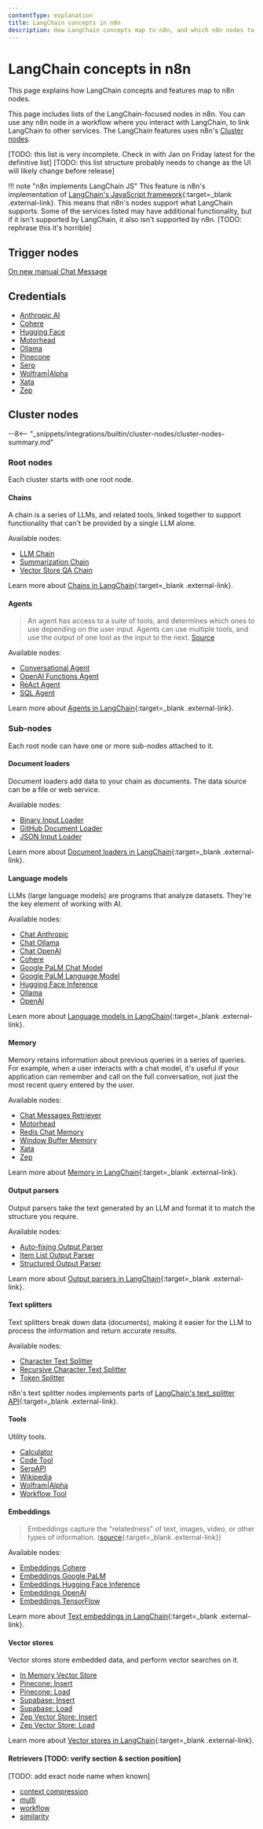 ```yaml
---
contentType: explanation
title: LangChain concepts in n8n
description: How LangChain concepts map to n8n, and which n8n nodes to use.
---
```


# LangChain concepts in n8n

This page explains how LangChain concepts and features map to n8n nodes.

This page includes lists of the LangChain-focused nodes in n8n. You can use any n8n node in a workflow where you interact with LangChain, to link LangChain to other services. The LangChain features uses n8n's [Cluster nodes](/integrations/builtin/cluster-nodes/).

[TODO: this list is very incomplete. Check in with Jan on Friday latest for the definitive list]
[TODO: this list structure probably needs to change as the UI will likely change before release]

!!! note "n8n implements LangChain JS"
	This feature is n8n's implementation of [LangChain's JavaScript framework](https://js.langchain.com/docs/get_started/introduction){:target=_blank .external-link}. This means that n8n's nodes support what LangChain supports. Some of the services listed may have additional functionality, but if it isn't supported by LangChain, it also isn't supported by n8n. [TODO: rephrase this it's horrible]

## Trigger nodes

[On new manual Chat Message](/integrations/builtin/trigger-nodes/n8n-nodes-base.manualchattrigger/)

## Credentials

* [Anthropic AI](/integrations/builtin/credentials/anthropicai/)
* [Cohere](/integrations/builtin/credentials/cohere/)
* [Hugging Face](/integrations/builtin/credentials/huggingface/)
* [Motorhead](/integrations/builtin/credentials/motorhead/)
* [Ollama](/integrations/builtin/credentials/ollama/)
* [Pinecone](/integrations/builtin/credentials/pinecone/)
* [Serp](/integrations/builtin/credentials/serp/)
* [Wolfram|Alpha](/integrations/builtin/credentials/wolframalpha/)
* [Xata](/integrations/builtin/credentials/xata/)
* [Zep](/integrations/builtin/credentials/zep/)

## Cluster nodes

--8<-- "_snippets/integrations/builtin/cluster-nodes/cluster-nodes-summary.md"

### Root nodes

Each cluster starts with one root node.

#### Chains

A chain is a series of LLMs, and related tools, linked together to support functionality that can't be provided by a single LLM alone.

Available nodes:

* [LLM Chain](/integrations/builtin/cluster-nodes/root-nodes/n8n-nodes-base.chainllm/)
* [Summarization Chain](/integrations/builtin/cluster-nodes/root-nodes/n8n-nodes-base.chainsummarization/)
* [Vector Store QA Chain](/integrations/builtin/cluster-nodes/root-nodes/n8n-nodes-base.chainvectorstoreqa/)

Learn more about [Chains in LangChain](https://js.langchain.com/docs/modules/chains/){:target=_blank .external-link}.

#### Agents

> An agent has access to a suite of tools, and determines which ones to use depending on the user input. Agents can use multiple tools, and use the output of one tool as the input to the next. [Source](https://js.langchain.com/docs/modules/agents/)

Available nodes:

* [Conversational Agent](/integrations/builtin/cluster-nodes/root-nodes/n8n-nodes-base.conversationalagent/)
* [OpenAI Functions Agent](/integrations/builtin/cluster-nodes/root-nodes/n8n-nodes-base.openaifunctionsagent/)
* [ReAct Agent](/integrations/builtin/cluster-nodes/root-nodes/n8n-nodes-base.reactagent/)
* [SQL Agent](/integrations/builtin/cluster-nodes/root-nodes/n8n-nodes-base.sqlagent/)

Learn more about [Agents in LangChain](https://js.langchain.com/docs/modules/agents/){:target=_blank .external-link}.


### Sub-nodes

Each root node can have one or more sub-nodes attached to it.

#### Document loaders

Document loaders add data to your chain as documents. The data source can be a file or web service.

Available nodes:

* [Binary Input Loader](/integrations/builtin/cluster-nodes/sub-nodes/n8n-nodes-base.documentbinaryinputloader/)
* [GitHub Document Loader](/integrations/builtin/cluster-nodes/sub-nodes/n8n-nodes-base.documentgithubloader/)
* [JSON Input Loader](/integrations/builtin/cluster-nodes/sub-nodes/n8n-nodes-base.documentjsoninputloader/)

Learn more about [Document loaders in LangChain](https://js.langchain.com/docs/modules/data_connection/document_loaders/){:target=_blank .external-link}.

#### Language models

LLMs (large language models) are programs that analyze datasets. They're the key element of working with AI.

Available nodes:

* [Chat Anthropic](/integrations/builtin/cluster-nodes/sub-nodes/n8n-nodes-base.lmchatanthropic/)
* [Chat Ollama](/integrations/builtin/cluster-nodes/sub-nodes/n8n-nodes-base.lmchatollama/)
* [Chat OpenAI](/integrations/builtin/cluster-nodes/sub-nodes/n8n-nodes-base.lmchatopenai/)
* [Cohere](/integrations/builtin/cluster-nodes/sub-nodes/n8n-nodes-base.lmcohere/)
* [Google PaLM Chat Model](/integrations/builtin/cluster-nodes/sub-nodes/n8n-nodes-langchain.lmchatgooglepalm/)
* [Google PaLM Language Model](/integrations/builtin/cluster-nodes/sub-nodes/n8n-nodes-langchain.lmgooglepalm/)
* [Hugging Face Inference](/integrations/builtin/cluster-nodes/sub-nodes/n8n-nodes-base.lmhuggingfaceinference/)
* [Ollama](/integrations/builtin/cluster-nodes/sub-nodes/n8n-nodes-base.lmollama/)
* [OpenAI](/integrations/builtin/cluster-nodes/sub-nodes/n8n-nodes-base.lmopenai/)

Learn more about [Language models in LangChain](https://js.langchain.com/docs/modules/model_io/models/){:target=_blank .external-link}.

#### Memory

Memory retains information about previous queries in a series of queries. For example, when a user interacts with a chat model, it's useful if your application can remember and call on the full conversation, not just the most recent query entered by the user.

Available nodes:

* [Chat Messages Retriever](/integrations/builtin/cluster-nodes/sub-nodes/n8n-nodes-base.memorychatretriever/)
* [Motorhead](/integrations/builtin/cluster-nodes/sub-nodes/n8n-nodes-base.memorymotorhead/)
* [Redis Chat Memory](/integrations/builtin/cluster-nodes/sub-nodes/n8n-nodes-base.memoryredischat/)
* [Window Buffer Memory](/integrations/builtin/cluster-nodes/sub-nodes/n8n-nodes-base.memorybufferwindow/)
* [Xata](/integrations/builtin/cluster-nodes/sub-nodes/n8n-nodes-base.memoryxata/)
* [Zep](/integrations/builtin/cluster-nodes/sub-nodes/n8n-nodes-base.memoryzep/)

Learn more about [Memory in LangChain](https://js.langchain.com/docs/modules/memory/){:target=_blank .external-link}.

#### Output parsers

Output parsers take the text generated by an LLM and format it to match the structure you require.

Available nodes:

* [Auto-fixing Output Parser](/integrations/builtin/cluster-nodes/sub-nodes/n8n-nodes-base.outputparserautofixing/)
* [Item List Output Parser](/integrations/builtin/cluster-nodes/sub-nodes/n8n-nodes-base.outputparseritemlist/)
* [Structured Output Parser](/integrations/builtin/cluster-nodes/sub-nodes/n8n-nodes-base.outputparserstructured/)

Learn more about [Output parsers in LangChain](https://js.langchain.com/docs/modules/model_io/output_parsers/){:target=_blank .external-link}.

#### Text splitters

Text splitters break down data (documents), making it easier for the LLM to process the information and return accurate results.

Available nodes:

* [Character Text Splitter](/integrations/builtin/cluster-nodes/sub-nodes/n8n-nodes-base.textsplittercharactertextsplitter/)
* [Recursive Character Text Splitter](/integrations/builtin/cluster-nodes/sub-nodes/n8n-nodes-base.textsplitterrecursivecharactertextsplitter/)
* [Token Splitter](/integrations/builtin/cluster-nodes/sub-nodes/n8n-nodes-base.textsplittertokensplitter/)

n8n's text splitter nodes implements parts of [LangChain's text_splitter API](https://js.langchain.com/docs/api/text_splitter/){:target=_blank .external-link}.

#### Tools

Utility tools.

* [Calculator](/integrations/builtin/cluster-nodes/sub-nodes/n8n-nodes-base.toolcalculator/)
* [Code Tool](/integrations/builtin/cluster-nodes/sub-nodes/n8n-nodes-base.toolcode/)
* [SerpAPI](/integrations/builtin/cluster-nodes/sub-nodes/n8n-nodes-base.toolserp/)
* [Wikipedia](/integrations/builtin/cluster-nodes/sub-nodes/n8n-nodes-base.toolwikipedia/)
* [Wolfram|Alpha](/integrations/builtin/cluster-nodes/sub-nodes/n8n-nodes-base.toolwolframalpha/)
* [Workflow Tool](/integrations/builtin/cluster-nodes/sub-nodes/n8n-nodes-base.toolworkflow/)

#### Embeddings

> Embeddings capture the "relatedness" of text, images, video, or other types of information. ([source](https://supabase.com/docs/guides/ai/concepts){:target=_blank .external-link})

Available nodes:

* [Embeddings Cohere](/integrations/builtin/cluster-nodes/sub-nodes/n8n-nodes-langchain.embeddingscohere/)
* [Embeddings Google PaLM](/integrations/builtin/cluster-nodes/sub-nodes/n8n-nodes-langchain.embeddingsgooglepalm/)
* [Embeddings Hugging Face Inference](/integrations/builtin/cluster-nodes/sub-nodes/n8n-nodes-langchain.embeddingshuggingfaceinference/)
* [Embeddings OpenAI](/integrations/builtin/cluster-nodes/sub-nodes/n8n-nodes-base.embeddingsopenai/)
* [Embeddings TensorFlow](/integrations/builtin/cluster-nodes/sub-nodes/n8n-nodes-langchain.embeddingstensorflow/)

Learn more about [Text embeddings in LangChain](https://js.langchain.com/docs/modules/data_connection/text_embedding/){:target=_blank .external-link}.


#### Vector stores

Vector stores store embedded data, and perform vector searches on it.

* [In Memory Vector Store](/integrations/builtin/cluster-nodes/sub-nodes/n8n-nodes-base.inmemoryvectorstore/)
* [Pinecone: Insert](/integrations/builtin/cluster-nodes/sub-nodes/n8n-nodes-base.vectorstorepineconeinsert/)
* [Pinecone: Load](/integrations/builtin/cluster-nodes/sub-nodes/n8n-nodes-base.vectorstorepineconeload/)
* [Supabase: Insert](/integrations/builtin/cluster-nodes/sub-nodes/n8n-nodes-base.vectorstoresupabaseinsert/)
* [Supabase: Load](/integrations/builtin/cluster-nodes/sub-nodes/n8n-nodes-base.vectorstoresupabaseload/)
* [Zep Vector Store: Insert](/integrations/builtin/cluster-nodes/sub-nodes/n8n-nodes-base.vectorstorezepinsert/)
* [Zep Vector Store: Load](/integrations/builtin/cluster-nodes/sub-nodes/n8n-nodes-base.vectorstorezepload/)

Learn more about [Vector stores in LangChain](https://js.langchain.com/docs/modules/data_connection/vectorstores/){:target=_blank .external-link}.

#### Retrievers [TODO: verify section & section position]

[TODO: add exact node name when known]
* [context compression](/integrations/builtin/cluster-nodes/sub-nodes/n8n-nodes-langchain.retrievercontextualcompression/)
* [multi](/integrations/builtin/cluster-nodes/sub-nodes/n8n-nodes-langchain.retrievermultiquery/)
* [workflow](/integrations/builtin/cluster-nodes/sub-nodes/n8n-nodes-langchain.retrievern8nworkflow/)
* [similarity](/integrations/builtin/cluster-nodes/sub-nodes/n8n-nodes-langchain.retrieversimilarityccoretreshold/)
